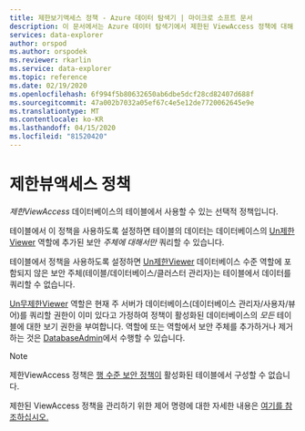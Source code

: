 ```yaml
---
title: 제한보기액세스 정책 - Azure 데이터 탐색기 | 마이크로 소프트 문서
description: 이 문서에서는 Azure 데이터 탐색기에서 제한된 ViewAccess 정책에 대해 설명합니다.
services: data-explorer
author: orspod
ms.author: orspodek
ms.reviewer: rkarlin
ms.service: data-explorer
ms.topic: reference
ms.date: 02/19/2020
ms.openlocfilehash: 6f994f5b80632650ab6dbe5dcf28cd82407d688f
ms.sourcegitcommit: 47a002b7032a05ef67c4e5e12de7720062645e9e
ms.translationtype: MT
ms.contentlocale: ko-KR
ms.lasthandoff: 04/15/2020
ms.locfileid: "81520420"
---
```

# <a name="restrictedviewaccess-policy"></a>제한뷰액세스 정책

*제한ViewAccess* 데이터베이스의 테이블에서 사용할 수 있는 선택적 정책입니다.

테이블에서 이 정책을 사용하도록 설정하면 테이블의 데이터는 데이터베이스의 [Un제한Viewer](../management/access-control/role-based-authorization.md) 역할에 추가된 보안 *주체에 대해서만* 쿼리할 수 있습니다.

테이블에서 정책을 사용하도록 설정하면 [Un제한Viewer](../management/access-control/role-based-authorization.md) 데이터베이스 수준 역할에 포함되지 않은 보안 주체(테이블/데이터베이스/클러스터 관리자)는 테이블에서 데이터를 쿼리할 수 없습니다.

[Un무제한Viewer](../management/access-control/role-based-authorization.md) 역할은 현재 주 서버가 데이터베이스(데이터베이스 관리자/사용자/뷰어)를 쿼리할 권한이 이미 있다고 가정하여 정책이 활성화된 데이터베이스의 *모든* 테이블에 대한 보기 권한을 부여합니다. 역할에 또는 역할에서 보안 주체를 추가하거나 제거하는 것은 [DatabaseAdmin](../management/access-control/role-based-authorization.md)에서 수행할 수 있습니다.

> [!NOTE]
> 제한ViewAccess 정책은 [행 수준 보안 정책이](./rowlevelsecuritypolicy.md) 활성화된 테이블에서 구성할 수 없습니다.

제한된 ViewAccess 정책을 관리하기 위한 제어 명령에 대한 자세한 내용은 [여기를 참조하십시오.](../management/restrictedviewaccess-policy.md)